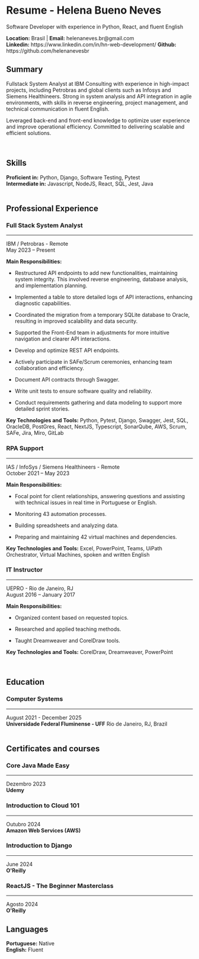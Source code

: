 Resume - Helena Bueno Neves
===
<div class="subtitle">
<p>Software Developer with experience in Python, React, and fluent English</p>
</div>

<div class="contacts">
<b>Location:</b> Brasil |
<b>Email:</b> helenaneves.br@gmail.com <br/>
<b>Linkedin:</b> https://www.linkedin.com/in/hn-web-development/ 
<b>Github:</b> https://github.com/helenanevesbr
</div>

## Summary
<div class="description">
<p>Fullstack System Analyst at IBM Consulting with experience in high-impact projects, including Petrobras and global clients such as Infosys and Siemens Healthineers. Strong in system analysis and API integration in agile environments, with skills in reverse engineering, project management, and technical communication in fluent English.</p>
<p>Leveraged back-end and front-end knowledge to optimize user experience and improve operational efficiency. Committed to delivering scalable and efficient solutions.</p>
</div>
<br>

## Skills
<div class="main-skills">
<strong>Proficient in:</strong> Python, Django, Software Testing, Pytest<br/>
<strong>Intermediate in:</strong> Javascript, NodeJS, React, SQL, Jest, Java<br/>
</div>
<br>

## Professional Experience

### Full Stack System Analyst
<hr/>
<div class="company">IBM / Petrobras - Remote</div>
<div class="period">May 2023 – Present</div>
<p class="chores-title"><b>Main Responsibilities:</b></p>
<p class="chores">
  
- Restructured API endpoints to add new functionalities, maintaining system integrity. This involved reverse engineering, database analysis, and implementation planning.

- Implemented a table to store detailed logs of API interactions, enhancing diagnostic capabilities.

- Coordinated the migration from a temporary SQLite database to Oracle, resulting in improved scalability and data security.

- Supported the Front-End team in adjustments for more intuitive navigation and clearer API interactions.

- Develop and optimize REST API endpoints.

- Actively participate in SAFe/Scrum ceremonies, enhancing team collaboration and efficiency.

- Document API contracts through Swagger.

- Write unit tests to ensure software quality and reliability.

- Conduct requirements gathering and data modeling to support more detailed sprint stories.

</p>
<p class="tecnologies-and-tools">
    <b>Key Technologies and Tools:</b> Python, Pytest, Django, Swagger, Jest, SQL, OracleDB, PostGres, React, NextJS, Typescript, SonarQube, AWS, Scrum, SAFe, Jira, Miro, GitLab
</p>

### RPA Support
<hr/>
<div class="company">IAS / InfoSys / Siemens Healthineers - Remote</div>
<div class="period">October 2021 – May 2023</div>
<p class="chores-title"><b>Main Responsibilities:</b></p>
<div class="chores">
  
- Focal point for client relationships, answering questions and assisting with technical issues in real time in Portuguese or English.

- Monitoring 43 automation processes.

- Building spreadsheets and analyzing data.

- Preparing and maintaining 42 virtual machines and dependencies.

</div>
<p class="tecnologies-and-tools">
    <b>Key Technologies and Tools:</b> Excel, PowerPoint, Teams, UiPath Orchestrator, Virtual Machines, spoken and written English
</p>

### IT Instructor
<hr/>
<div class="company">UEPRO - Rio de Janeiro, RJ</div>
<div class="period">August 2016 – January 2017</div>
<p class="chores-title"><b>Main Responsibilities:</b></p>
<div class="chores">
  
- Organized content based on requested topics.

- Researched and applied teaching methods.

- Taught Dreamweaver and CorelDraw tools.

</div>
<p class="tecnologies-and-tools">
    <b>Key Technologies and Tools:</b> CorelDraw, Dreamweaver, PowerPoint
</p>
<br>

## Education
### Computer Systems
<hr/>
<div class="period">August 2021 - December 2025</div> 
<strong>Universidade Federal Fluminense - UFF</strong>
Rio de Janeiro, RJ, Brazil
<br>
<br>

## Certificates and courses

### Core Java Made Easy
<hr/>
<div class="period">Dezembro 2023</div>
<strong>Udemy</strong>

### Introduction to Cloud 101
<hr/>
<div class="period">Outubro 2024</div>
<strong>Amazon Web Services (AWS)</strong>

### Introduction to Django
<hr/>
<div class="period">June 2024</div>
<strong>O'Reilly</strong>

### ReactJS - The Beginner Masterclass
<hr/>
<div class="period">Agosto 2024</div>
<strong>O'Reilly</strong>
<br>

## Languages
<p class="languages">
    <b>Portuguese:</b> Native<br/>
    <b>English:</b> Fluent
</p>
